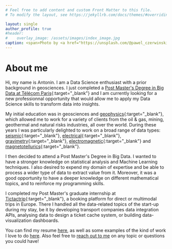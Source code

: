 ```yaml
---
# Feel free to add content and custom Front Matter to this file.
# To modify the layout, see https://jekyllrb.com/docs/themes/#overriding-theme-defaults

layout: single
author_profile: true
#header:
#    overlay_image: /assets/images/index_image.jpg
caption: <span>Photo by <a href="https://unsplash.com/@pawel_czerwinski?utm_source=unsplash&amp;utm_medium=referral&amp;utm_content=creditCopyText">Paweł Czerwiński</a> on <a href="https://unsplash.com/t/textures-patterns?utm_source=unsplash&amp;utm_medium=referral&amp;utm_content=creditCopyText">Unsplash</a></span>
---
```


# About me

Hi, my name is Antonin. I am a Data Science enthusiast with a prior background in geosciences. I just completed a [Post Master's Degree in Big Data at Télécom Paris](https://www.telecom-paris.fr/fr/masteres-specialises/tous-les-ms/big-data){:target="_blank"} and I am currently looking for a new professionnal opportunity that would allow me to apply my Data Science skills to transform
data into insights.

My initial education was in geosciences and [geophysics](https://en.wikipedia.org/wiki/Geophysics){:target="_blank"}, which allowed me to work for a variety of clients from the oil & gas, mining, geothermal and natural risks industries, all over the world. During these years I was particularly delighted to work on a broad range of data types: [seismic](https://en.wikipedia.org/wiki/Multidimensional_seismic_data_processing){:target="_blank"}, [electrical](https://en.wikipedia.org/wiki/Electrical_resistivity_tomography){:target="_blank"}, [gravimetry](https://en.wikipedia.org/wiki/Gravimetry){:target="_blank"}, [electromagnetic](https://en.wikipedia.org/wiki/Transient_electromagnetics){:target="_blank"} and [magnetotellurics](https://en.wikipedia.org/wiki/Magnetotellurics){:target="_blank"}.

I then decided to attend a Post Master's Degree in Big Data. I wanted to have a stronger knowledge on statistical analysis and Machine Learning techniques. I also desired to expend my domain of expertise and be able to process a wider type of data to extract value from it. Moreover, it was a good opportunity to have a deeper knowledge on different mathematical topics, and to reinforce my programming skills.

I completed my Post Master's graduate internship at [Tictactrip](https://www.tictactrip.eu/){:target="_blank"}, a booking platform for direct or multimodal trips in Europe. There I handled all the data-related topics of the start-up during my stay, be it by developing transport companies data integration APIs, analysing data to design a ticket cache system, or building data-visualization dashboards.

You can find my resume [here](assets/files/Antonin_Durieux_resume.pdf), as well as some examples of the kind of work I love to do [here](/portfolio/). Also feel free to [reach out to me](mailto:antonin.durieux@gmail.com) on any topic or questions you could have!

